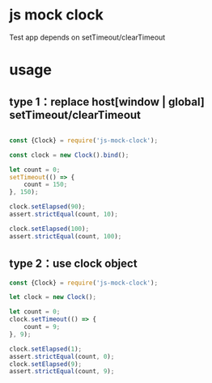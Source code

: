 # js mock clock

Test app depends on setTimeout/clearTimeout

# usage

## type 1：replace host[window | global] setTimeout/clearTimeout

```javascript

const {Clock} = require('js-mock-clock');

const clock = new Clock().bind();

let count = 0;
setTimeout(() => {
    count = 150;
}, 150);

clock.setElapsed(90);
assert.strictEqual(count, 10);

clock.setElapsed(100);
assert.strictEqual(count, 100);

```

## type 2：use clock object

```javascript
const {Clock} = require('js-mock-clock');

let clock = new Clock();

let count = 0;
clock.setTimeout(() => {
    count = 9;
}, 9);

clock.setElapsed(1);
assert.strictEqual(count, 0);
clock.setElapsed(9);
assert.strictEqual(count, 9);

```